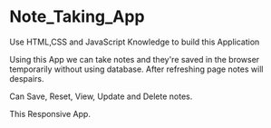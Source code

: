 # Note_Taking_App

Use HTML,CSS and JavaScript Knowledge to build this Application

Using this App we can take notes and they're saved in the browser temporarily without using database. After refreshing page notes will despairs.

Can Save, Reset, View, Update and Delete notes.

This Responsive App.
